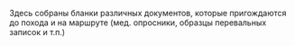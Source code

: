 Здесь собраны бланки различных документов, которые пригождаются
до похода и на маршруте (мед. опросники, образцы перевальных
записок и т.п.)
